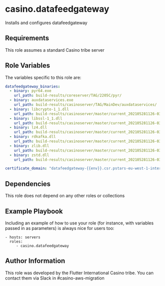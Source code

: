 casino.datafeedgateway
=========

Installs and configures datafeedgateway

Requirements
------------

This role assumes a standard Casino tribe server

Role Variables
--------------

The variables specific to this role are:

```yaml
datafeedgateway_binaries:
  - binary: pyr64.exe
    url_path: build-results/coreserver/TAG/2205C/pyr/
  - binary: auxdataservices.exe
    url_path: build-results/casinoserver/TAG/MainDev/auxdataservices/
  - binary: libcrypto-1_1.dll
    url_path: build-results/casinoserver/master/current_202105281126-032872de68ef/auxdataservices/resources/externaldll/
  - binary: libssl-1_1.dll
    url_path: build-results/casinoserver/master/current_202105281126-032872de68ef/auxdataservices/resources/externaldll/
  - binary: lz4.dll
    url_path: build-results/casinoserver/master/current_202105281126-032872de68ef/auxdataservices/resources/externaldll/
  - binary: rdkafka.dll
    url_path: build-results/casinoserver/master/current_202105281126-032872de68ef/auxdataservices/resources/externaldll/
  - binary: zlib.dll
    url_path: build-results/casinoserver/master/current_202105281126-032872de68ef/auxdataservices/resources/externaldll/
  - binary: zstd.dll
    url_path: build-results/casinoserver/master/current_202105281126-032872de68ef/auxdataservices/resources/externaldll/

certificate_domain: "datafeedgateway-{{env}}.csr.pstars-eu-west-1-intermediate"
```


Dependencies
------------

This role does not depend on any other roles or collections

Example Playbook
----------------

Including an example of how to use your role (for instance, with variables passed in as parameters) is always nice for users too:

    - hosts: servers
      roles:
         - casino.datafeedgateway

Author Information
------------------

This role was developed by the Flutter International Casino tribe. You can contact them via Slack in #casino-aws-migration
